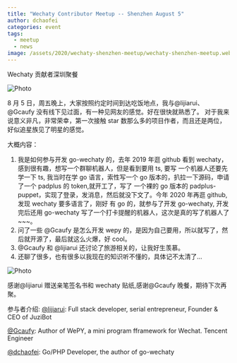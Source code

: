```yaml
---
title: "Wechaty Contributor Meetup -- Shenzhen August 5"
author: dchaofei
categories: event
tags:
  - meetup
  - news
image: /assets/2020/wechaty-shenzhen-meetup/wechaty-shenzhen-meetup.webp
---
```


Wechaty 贡献者深圳聚餐

![Photo][wechaty-shenzhen-meetup-photo]

<!--more-->

8 月 5 日，周五晚上，大家按照约定时间到达吃饭地点，我与@lijiarui、@Gcaufy 没有线下见过面，有一种见网友的感觉。好在很快就熟悉了。
对于我来说意义非凡，非常荣幸，第一次接触 star 数那么多的项目作者，而且还是两位，好似追星族见了明星的感觉。

大概内容：

1. 我是如何参与开发 go-wechaty 的，去年 2019 年逛 github 看到 wechaty，感到很有趣，想写一个群聊机器人，但是看到要用 ts, 要写
   一个机器人还要先学一下 ts, 我当时在学 go 语言，索性写一个 go 版本的，扒拉一下源码，申请了一个 padplus 的 token,就开工了，写了
   一个裸的 go 版本的 padplus-puppet，实现了登录，发消息，然后就没下文了。今年 2020 年再逛 github, 发现 wechaty 要多语言了，刚好
   有 go 的，就参与了开发 go-wechaty, 开发完后还用 go-wechaty 写了一个打卡提醒的机器人，这次是真的写了机器人了~~~。
2. 问了一些 @Gcaufy 是怎么开发 wepy 的，是因为自己要用，所以就写了，然后就开源了，最后就这么火爆，好 cool。
3. @Gcaufy 和 @lijiarui 还讨论了旅游相关的，让我好生羡慕。
4. 还聊了很多，也有很多以我现在的知识听不懂的，具体记不太清了...

![Photo][wechaty-shenzhen-meetup-book]

感谢@lijiarui 赠送亲笔签名书和 wechaty 贴纸,感谢@Gcaufy 晚餐，期待下次再聚。

参与者介绍:
[@lijiarui](https://github.com/lijiarui): Full stack developer, serial entrepreneur, Founder & CEO of JuziBot

[@Gcaufy](https://github.com/gcaufy): Author of WePY, a mini program fframework for Wechat. Tencent Engineer

[@dchaofei](https://github.com/dchaofei): Go/PHP Developer, the author of go-wechaty

[wechaty-shenzhen-meetup-photo]: /assets/2020/wechaty-shenzhen-meetup/wechaty-shenzhen-meetup.webp
[wechaty-shenzhen-meetup-book]: /assets/2020/wechaty-shenzhen-meetup/book.webp
